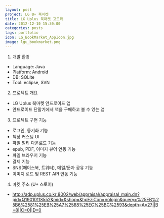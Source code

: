 ```yaml
---
layout: post
project: LG U+ 북마켓
title: LG Uplus 북마켓 고도화 
date: 2012-12-10 15:30:00 
categories: posts 
tags: portfolio
icon: LG_BookMarket_AppIcon.jpg
image: lgu_bookmarket.png
---
```


1) 개발 환경  
 - Language: Java  
 - Platform: Android  
 - DB: SQLite  
 - Tool: eclipse, SVN  

2) 프로젝트 개요  
 - LG Uplus 북마켓 안드로이드 앱  
 - 안드로이드 단말기에서 책을 구매하고 볼 수 있는 앱  

3) 프로젝트 구현 기능  
 - 로그인, 동기화 기능  
 - 책장 커스텀 UI  
 - 파일 멀티 다운로드 기능  
 - epub, PDF, 이미지 뷰어 연동 기능  
 - 파일 브라우저 기능  
 - 결제 기능  
 - SNS(페이스북, 트위터), 메일/문자 공유 기능  
 - 이미지 로드 및 REST API 연동 기능  
 
4) 마켓 주소 (U+ 스토어)
 - http://adp.uplus.co.kr:8002/web/appraisal/appraisal_main.dn?pid=Q19010118552&mid=&shop=&hpEziCon=nologin&query=%25EB%25B6%2581%25EB%25A7%2588%25EC%25BC%2593&depth=A=27||B=8||C=0||D=0